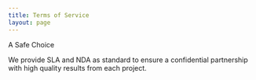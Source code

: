 ```yaml
---
title: Terms of Service
layout: page
---
```

A Safe Choice

We provide SLA and NDA as standard to ensure a confidential partnership with high quality results from each project.

